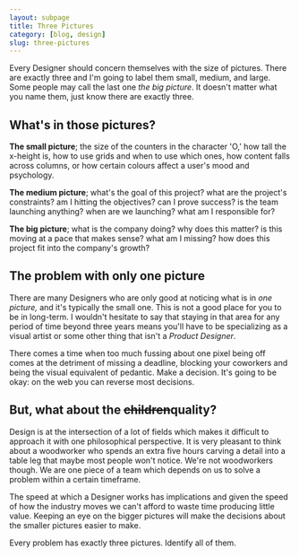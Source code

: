 ```yaml
---
layout: subpage
title: Three Pictures
category: [blog, design]
slug: three-pictures
---
```

Every Designer should concern themselves with the size of pictures. There are exactly three and I'm going to label them small, medium, and large. Some people may call the last one *the big picture*. It doesn't matter what you name them, just know there are exactly three.

## What's in those pictures?

**The small picture**; the size of the counters in the character 'O,' how tall the x-height is, how to use grids and when to use which ones, how content falls across columns, or how certain colours affect a user's mood and psychology. 

**The medium picture**; what's the goal of this project? what are the project's constraints? am I hitting the objectives? can I prove success? is the team launching anything? when are we launching? what am I responsible for?

**The big picture**; what is the company doing? why does this matter? is this moving at a pace that makes sense? what am I missing? how does this project fit into the company's growth?

## The problem with only one picture

There are many Designers who are only good at noticing what is in *one picture,* and it's typically the small one. This is not a good place for you to be in long-term. I wouldn't hesitate to say that staying in that area for any period of time beyond three years means you'll have to be specializing as a visual artist or some other thing that isn't a *Product Designer*.

There comes a time when too much fussing about one pixel being off comes at the detriment of missing a deadline, blocking your coworkers and being the visual equivalent of pedantic. Make a decision. It's going to be okay: on the web you can reverse most decisions.

## But, what about the <strike>children</strike>quality?

Design is at the intersection of a lot of fields which makes it difficult to approach it with one philosophical perspective. It is very pleasant to think about a woodworker who spends an extra five hours carving a detail into a table leg that maybe most people won't notice. We're not woodworkers though. We are one piece of a team which depends on us to solve a problem within a certain timeframe.

The speed at which a Designer works has implications and given the speed of how the industry moves we can't afford to waste time producing little value. Keeping an eye on the bigger pictures will make the decisions about the smaller pictures easier to make.

Every problem has exactly three pictures. Identify all of them.